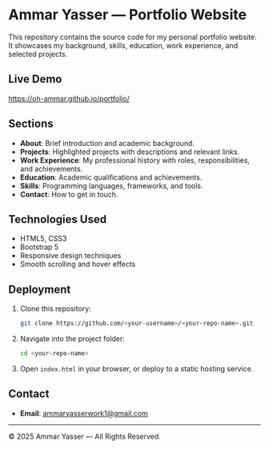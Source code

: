 # Ammar Yasser — Portfolio Website

This repository contains the source code for my personal portfolio website.  
It showcases my background, skills, education, work experience, and selected projects.

## Live Demo
https://oh-ammar.github.io/portfolio/

## Sections
- **About**: Brief introduction and academic background.
- **Projects**: Highlighted projects with descriptions and relevant links.
- **Work Experience**: My professional history with roles, responsibilities, and achievements.
- **Education**: Academic qualifications and achievements.
- **Skills**: Programming languages, frameworks, and tools.
- **Contact**: How to get in touch.

## Technologies Used
- HTML5, CSS3
- Bootstrap 5
- Responsive design techniques
- Smooth scrolling and hover effects

## Deployment
1. Clone this repository:
   ```bash
   git clone https://github.com/<your-username>/<your-repo-name>.git
   ```
2. Navigate into the project folder:
   ```bash
   cd <your-repo-name>
   ```
3. Open `index.html` in your browser, or deploy to a static hosting service.

## Contact
- **Email**: [ammaryasserwork1@gmail.com](mailto:ammaryasserwork1@gmail.com)

---
© 2025 Ammar Yasser — All Rights Reserved.

